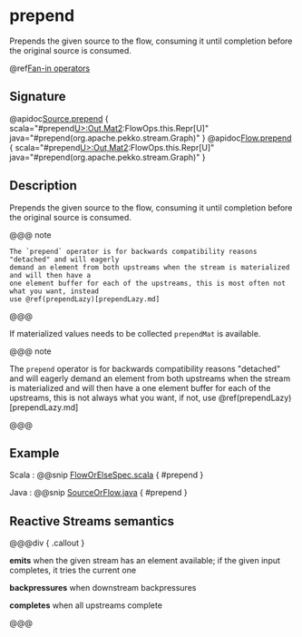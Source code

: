 # prepend

Prepends the given source to the flow, consuming it until completion before the original source is consumed.

@ref[Fan-in operators](../index.md#fan-in-operators)

## Signature

@apidoc[Source.prepend](Source) { scala="#prepend[U&gt;:Out,Mat2](that:org.apache.pekko.stream.Graph[org.apache.pekko.stream.SourceShape[U],Mat2]):FlowOps.this.Repr[U]" java="#prepend(org.apache.pekko.stream.Graph)" }
@apidoc[Flow.prepend](Flow) { scala="#prepend[U&gt;:Out,Mat2](that:org.apache.pekko.stream.Graph[org.apache.pekko.stream.SourceShape[U],Mat2]):FlowOps.this.Repr[U]" java="#prepend(org.apache.pekko.stream.Graph)" }


## Description

Prepends the given source to the flow, consuming it until completion before the original source is consumed.

@@@ note

    The `prepend` operator is for backwards compatibility reasons "detached" and will eagerly
    demand an element from both upstreams when the stream is materialized and will then have a
    one element buffer for each of the upstreams, this is most often not what you want, instead
    use @ref(prependLazy)[prependLazy.md]

@@@

If materialized values needs to be collected `prependMat` is available.

@@@ note

The `prepend` operator is for backwards compatibility reasons "detached" and will eagerly
demand an element from both upstreams when the stream is materialized and will then have a
one element buffer for each of the upstreams, this is not always what you want, if not,
use @ref(prependLazy)[prependLazy.md]

@@@

## Example
Scala
:   @@snip [FlowOrElseSpec.scala](/akka-stream-tests/src/test/scala/org/apache/pekko/stream/scaladsl/FlowPrependSpec.scala) { #prepend }

Java
:   @@snip [SourceOrFlow.java](/akka-docs/src/test/java/jdocs/stream/operators/SourceOrFlow.java) { #prepend }

## Reactive Streams semantics

@@@div { .callout }

**emits** when the given stream has an element available; if the given input completes, it tries the current one

**backpressures** when downstream backpressures

**completes** when all upstreams complete

@@@
